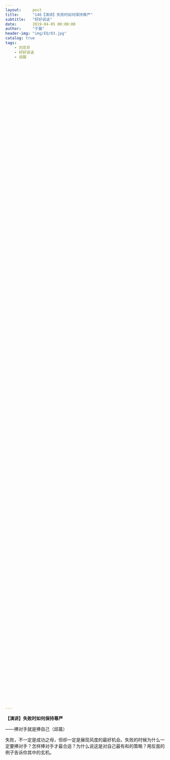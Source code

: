 ```yaml
---
layout:     post
title:      "146【演讲】失败时如何保持尊严"
subtitle:   "好好说话"
date:       2019-04-05 00:00:00
author:     "于磊"
header-img: "img/EQ/03.jpg"
catalog: true
tags:
    - 刘京京
    - 好好说话
    - 说服


















































































































































---
```


**【演讲】失败时如何保持尊严**

——捧对手就是捧自己（邱晨）

 

失败，不一定是成功之母，但却一定是展现风度的最好机会。失败的时候为什么一定要捧对手？怎样捧对手才最合适？为什么说这是对自己最有和的策略？用反面的例子告诉你其中的玄机。